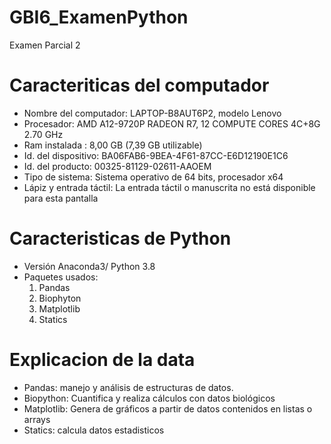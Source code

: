 # GBI6_ExamenPython
Examen Parcial 2
# Caracteriticas del computador
- Nombre del computador: LAPTOP-B8AUT6P2, modelo Lenovo
- Procesador: AMD A12-9720P RADEON R7, 12 COMPUTE CORES 4C+8G 2.70 GHz
- Ram instalada : 8,00 GB (7,39 GB utilizable)
- Id. del dispositivo: BA06FAB6-9BEA-4F61-87CC-E6D12190E1C6
- Id. del producto: 00325-81129-02611-AAOEM
- Tipo de sistema: Sistema operativo de 64 bits, procesador x64
- Lápiz y entrada táctil: La entrada táctil o manuscrita no está disponible para esta pantalla
# Caracteristicas de Python 
- Versión Anaconda3/ Python 3.8
- Paquetes usados:
  1. Pandas
  2. Biophyton
  3. Matplotlib
  4. Statics  
# Explicacion de la data
- Pandas: manejo y análisis de estructuras de datos.
- Biopython: Cuantifica y realiza cálculos con datos biológicos
- Matplotlib: Genera de gráficos a partir de datos contenidos en listas o arrays
- Statics: calcula datos estadisticos 
